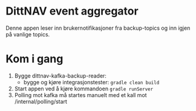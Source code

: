 # DittNAV event aggregator

Denne appen leser inn brukernotifikasjoner fra backup-topics og inn igjen på vanlige topics.

# Kom i gang
1. Bygge dittnav-kafka-backup-reader:
    * bygge og kjøre integrasjonstester: `gradle clean build`
2. Start appen ved å kjøre kommandoen `gradle runServer`
3. Polling mot kafka må startes manuelt med et kall mot /internal/polling/start
